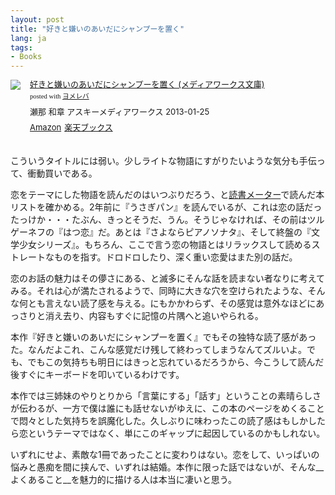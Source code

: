 ```yaml
---
layout: post
title: "好きと嫌いのあいだにシャンプーを置く"
lang: ja
tags:
- Books
---
```


<div class="booklink-box" style="text-align:left;padding-bottom:20px;font-size:small;/zoom: 1;overflow: hidden;"><div class="booklink-image" style="float:left;margin:0 15px 10px 0;"><a href="http://www.amazon.co.jp/exec/obidos/asin/4048914103/takuti-22/" name="booklink" rel="nofollow" target="_blank"><img src="http://ecx.images-amazon.com/images/I/51LJa-HsX9L._SL160_.jpg" style="border: none;" /></a></div><div class="booklink-info" style="line-height:120%;/zoom: 1;overflow: hidden;"><div class="booklink-name" style="margin-bottom:10px;line-height:120%"><a href="http://www.amazon.co.jp/exec/obidos/asin/4048914103/takuti-22/" rel="nofollow" name="booklink" target="_blank">好きと嫌いのあいだにシャンプーを置く (メディアワークス文庫)</a><div class="booklink-powered-date" style="font-size:8pt;margin-top:5px;font-family:verdana;line-height:120%">posted with <a href="http://yomereba.com" rel="nofollow" target="_blank">ヨメレバ</a></div></div><div class="booklink-detail" style="margin-bottom:5px;">瀬那 和章 アスキーメディアワークス 2013-01-25    </div><div class="booklink-link2" style="margin-top:10px;"><div class="shoplinkamazon" style="display:inline;margin-right:5px"><a href="http://www.amazon.co.jp/exec/obidos/asin/4048914103/takuti-22/" rel="nofollow" target="_blank" title="アマゾン" >Amazon</a></div><div class="shoplinkrakuten" style="display:inline;margin-right:5px"><a href="http://hb.afl.rakuten.co.jp/hgc/10952997.eae88ca3.10952998.38cdd415/?pc=http%3A%2F%2Fbooks.rakuten.co.jp%2Frb%2F12181959%2F%3Fscid%3Daf_ich_link_urltxt%26m%3Dhttp%3A%2F%2Fm.rakuten.co.jp%2Fev%2Fbook%2F" rel="nofollow" target="_blank" title="楽天ブックス" >楽天ブックス</a></div>                                </div></div><div class="booklink-footer" style="clear: left"></div></div>

こういうタイトルには弱い。少しライトな物語にすがりたいような気分も手伝って、衝動買いである。

恋をテーマにした物語を読んだのはいつぶりだろう、と[読書メーター](http://book.akahoshitakuya.com/u/26710)で読んだ本リストを確かめる。2年前に『うさぎパン』を読んでいるが、これは恋の話だったっけか・・・たぶん、きっとそうだ、うん。そうじゃなければ、その前はツルゲーネフの『はつ恋』だ。あとは『さよならピアノソナタ』、そして終盤の『文学少女シリーズ』。もちろん、ここで言う恋の物語とはリラックスして読めるストレートなものを指す。ドロドロしたり、深く重い恋愛はまた別の話だ。

恋のお話の魅力はその儚さにある、と滅多にそんな話を読まない者なりに考えてみる。それは心が満たされるようで、同時に大きな穴を空けられたような、そんな何とも言えない読了感を与える。にもかかわらず、その感覚は意外なほどにあっさりと消え去り、内容もすぐに記憶の片隅へと追いやられる。

本作『好きと嫌いのあいだにシャンプーを置く』でもその独特な読了感があった。なんだよこれ、こんな感覚だけ残して終わってしまうなんてズルいよ。でも、でもこの気持ちも明日にはきっと忘れているだろうから、今こうして読んだ後すぐにキーボードを叩いているわけです。

本作では三姉妹のやりとりから「言葉にする」「話す」ということの素晴らしさが伝わるが、一方で僕は誰にも話せないがゆえに、この本のページをめくることで悶々とした気持ちを誤魔化した。久しぶりに味わったこの読了感はもしかしたら恋というテーマではなく、単にこのギャップに起因しているのかもしれない。

いずれにせよ、素敵な1冊であったことに変わりはない。恋をして、いっぱいの悩みと愚痴を間に挟んで、いずれは結婚。本作に限った話ではないが、そんな__よくあること__を魅力的に描ける人は本当に凄いと思う。
